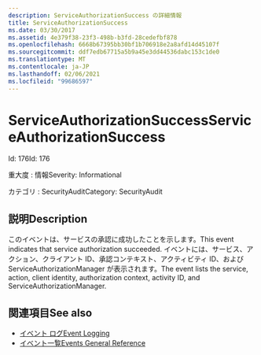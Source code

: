 ```yaml
---
description: ServiceAuthorizationSuccess の詳細情報
title: ServiceAuthorizationSuccess
ms.date: 03/30/2017
ms.assetid: 4e379f38-23f3-498b-b3fd-28cedefbf878
ms.openlocfilehash: 6668b67395bb30bf1b706918e2a8afd14d45107f
ms.sourcegitcommit: ddf7edb67715a5b9a45e3dd44536dabc153c1de0
ms.translationtype: MT
ms.contentlocale: ja-JP
ms.lasthandoff: 02/06/2021
ms.locfileid: "99686597"
---
```

# <a name="serviceauthorizationsuccess"></a><span data-ttu-id="4cacb-103">ServiceAuthorizationSuccess</span><span class="sxs-lookup"><span data-stu-id="4cacb-103">ServiceAuthorizationSuccess</span></span>

<span data-ttu-id="4cacb-104">Id: 176</span><span class="sxs-lookup"><span data-stu-id="4cacb-104">Id: 176</span></span>  
  
 <span data-ttu-id="4cacb-105">重大度 : 情報</span><span class="sxs-lookup"><span data-stu-id="4cacb-105">Severity: Informational</span></span>  
  
 <span data-ttu-id="4cacb-106">カテゴリ : SecurityAudit</span><span class="sxs-lookup"><span data-stu-id="4cacb-106">Category: SecurityAudit</span></span>  
  
## <a name="description"></a><span data-ttu-id="4cacb-107">説明</span><span class="sxs-lookup"><span data-stu-id="4cacb-107">Description</span></span>  

 <span data-ttu-id="4cacb-108">このイベントは、サービスの承認に成功したことを示します。</span><span class="sxs-lookup"><span data-stu-id="4cacb-108">This event indicates that service authorization succeeded.</span></span> <span data-ttu-id="4cacb-109">イベントには、サービス、アクション、クライアント ID、承認コンテキスト、アクティビティ ID、および ServiceAuthorizationManager が表示されます。</span><span class="sxs-lookup"><span data-stu-id="4cacb-109">The event lists the service, action, client identity, authorization context, activity ID, and ServiceAuthorizationManager.</span></span>  
  
## <a name="see-also"></a><span data-ttu-id="4cacb-110">関連項目</span><span class="sxs-lookup"><span data-stu-id="4cacb-110">See also</span></span>

- [<span data-ttu-id="4cacb-111">イベント ログ</span><span class="sxs-lookup"><span data-stu-id="4cacb-111">Event Logging</span></span>](index.md)
- [<span data-ttu-id="4cacb-112">イベント一覧</span><span class="sxs-lookup"><span data-stu-id="4cacb-112">Events General Reference</span></span>](events-general-reference.md)
